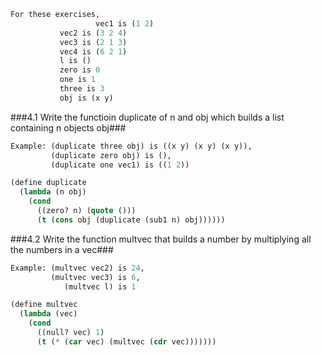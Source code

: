 ```lisp
For these exercises,
                   vec1 is (1 2)
		   vec2 is (3 2 4)
		   vec3 is (2 1 3)
		   vec4 is (6 2 1)
		   l is ()
		   zero is 0
		   one is 1
		   three is 3
		   obj is (x y)
```

###4.1 Write the functioin duplicate of n and obj which builds a list containing n objects obj###
```lisp
Example: (duplicate three obj) is ((x y) (x y) (x y)),
         (duplicate zero obj) is (),
         (duplicate one vec1) is ((1 2))
```
```lisp
(define duplicate
  (lambda (n obj)
    (cond
      ((zero? n) (quote ()))
      (t (cons obj (duplicate (sub1 n) obj))))))
```

###4.2 Write the function multvec that builds a number by multiplying all the numbers in a vec###
```lisp
Example: (multvec vec2) is 24,
         (multvec vec3) is 6,
            (multvec l) is 1
```
```lisp
(define multvec
  (lambda (vec)
    (cond
      ((null? vec) 1)
      (t (* (car vec) (multvec (cdr vec)))))))
```
